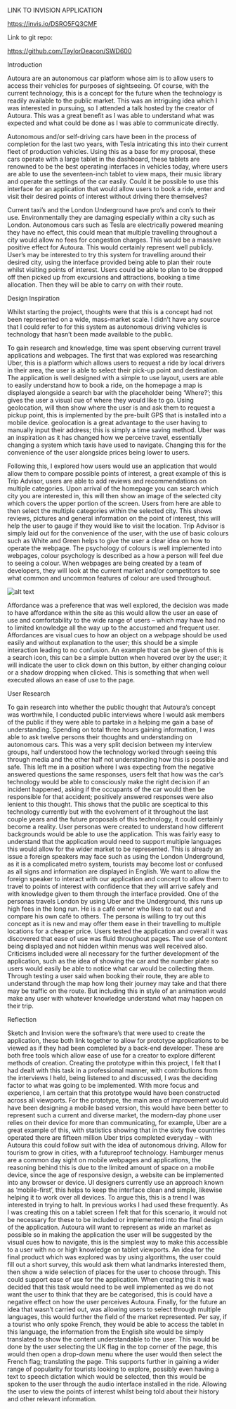 LINK TO INVISION APPLICATION 

https://invis.io/DSRO5FQ3CMF

Link to git repo:

https://github.com/TaylorDeacon/SWD600

Introduction

Autoura are an autonomous car platform whose aim is to allow users to access their vehicles for purposes of sightseeing. Of course, with the current technology, this is a concept for the future when the technology is readily available to the public market. This was an intriguing idea which I was interested in pursuing, so I attended a talk hosted by the creator of Autoura. This was a great benefit as I was able to understand what was expected and what could be done as I was able to communicate directly.

Autonomous and/or self-driving cars have been in the process of completion for the last two years, with Tesla intricating this into their current fleet of production vehicles. Using this as a base for my proposal, these cars operate with a large tablet in the dashboard, these tablets are renowned to be the best operating interfaces in vehicles today, where users are able to use the seventeen-inch tablet to view maps, their music library and operate the settings of the car easily. 
Could it be possible to use this interface for an application that would allow users to book a ride, enter and visit their desired points of interest without driving there themselves? 

Current taxi’s and the London Underground have pro’s and con’s to their use. Environmentally they are damaging especially within a city such as London. Autonomous cars such as Tesla are electrically powered meaning they have no effect, this could mean that multiple travelling throughout a city would allow no fees for congestion charges. This would be a massive positive effect for Autoura. This would certainly represent well publicly. User’s may be interested to try this system for travelling around their desired city, using the interface provided being able to plan their route whilst visiting points of interest. Users could be able to plan to be dropped off then picked up from excursions and attractions, booking a time allocation. Then they will be able to carry on with their route. 


Design Inspiration 


Whilst starting the project, thoughts were that this is a concept had not been represented on a wide, mass-market scale. I didn’t have any source that I could refer to for this system as autonomous driving vehicles is technology that hasn’t been made available to the public. 

To gain research and knowledge, time was spent observing current travel applications and webpages. The first that was explored was researching Uber, this is a platform which allows users to request a ride by local drivers in their area, the user is able to select their pick-up point and destination. The application is well designed with a simple to use layout, users are able to easily understand how to book a ride, on the homepage a map is displayed alongside a search bar with the placeholder being ‘Where?’; this gives the user a visual cue of where they would like to go. Using geolocation, will then show where the user is and ask them to request a pickup point, this is implemented by the pre-built GPS that is installed into a mobile device. geolocation is a great advantage to the user having to manually input their address; this is simply a time saving method. Uber was an inspiration as it has changed how we perceive travel, essentially changing a system which taxis have used to navigate. Changing this for the convenience of the user alongside prices being lower to users. 

Following this, I explored how users would use an application that would allow them to compare possible points of interest, a great example of this is Trip Advisor, users are able to add reviews and recommendations on multiple categories. Upon arrival of the homepage you can search which city you are interested in, this will then show an image of the selected city which covers the upper portion of the screen. Users from here are able to then select the multiple categories within the selected city. This shows reviews, pictures and general information on the point of interest, this will help the user to gauge if they would like to visit the location. Trip Advisor is simply laid out for the convenience of the user, with the use of basic colours such as White and Green helps to give the user a clear idea on how to operate the webpage. The psychology of colours is well implemented into webpages, colour psychology is described as a how a person will feel due to seeing a colour. When webpages are being created by a team of developers, they will look at the current market and/or competitors to see what common and uncommon features of colour are used throughout. 

![alt text](https://raw.githubusercontent.com/TaylorDeacon/SWD600/tripadvisor.png)

Affordance was a preference that was well explored, the decision was made to have affordance within the site as this would allow the user an ease of use and comfortability to the wide range of users – which may have had no to limited knowledge all the way up to the accustomed and frequent user. Affordances are visual cues to how an object on a webpage should be used easily and without explanation to the user; this should be a simple interaction leading to no confusion. An example that can be given of this is a search icon, this can be a simple button when hovered over by the user; it will indicate the user to click down on this button, by either changing colour or a shadow dropping when clicked. This is something that when well executed allows an ease of use to the page. 


User Research


To gain research into whether the public thought that Autoura’s concept was worthwhile, I conducted public interviews where I would ask members of the public if they were able to partake in a helping me gain a base of understanding. Spending on total three hours gaining information, I was able to ask twelve persons their thoughts and understanding on autonomous cars. This was a very split decision between my interview groups, half understood how the technology worked through seeing this through media and the other half not understanding how this is possible and safe. This left me in a position where I was expecting from the negative answered questions the same responses, users felt that how was the car’s technology would be able to consciously make the right decision if an incident happened, asking if the occupants of the car would then be responsible for that accident; positively answered responses were also lenient to this thought. This shows that the public are sceptical to this technology currently but with the evolvement of it throughout the last couple years and the future proposals of this technology, it could certainly become a reality. 
User personas were created to understand how different backgrounds would be able to use the application. This was fairly easy to understand that the application would need to support multiple languages this would allow for the wider market to be represented. This is already an issue a foreign speakers may face such as using the London Underground, as it is a complicated metro system, tourists may become lost or confused as all signs and information are displayed in English. We want to allow the foreign speaker to interact with our application and concept to allow them to travel to points of interest with confidence that they will arrive safely and with knowledge given to them through the interface provided. One of the personas travels London by using Uber and the Underground, this runs up high fees in the long run. He is a café owner who likes to eat out and compare his own café to others. The persona is willing to try out this concept as it is new and may offer them ease in their travelling to multiple locations for a cheaper price. 
Users tested the application and overall it was discovered that ease of use was fluid throughout pages. The use of content being displayed and not hidden within menus was well received also. Criticisms included were all necessary for the further development of the application, such as the idea of showing the car and the number plate so users would easily be able to notice what car would be collecting them. Through testing a user said when booking their route, they are able to understand through the map how long their journey may take and that there may be traffic on the route. But including this in style of an animation would make any user with whatever knowledge understand what may happen on their trip.


Reflection


Sketch and Invision were the software’s that were used to create the application, these both link together to allow for prototype applications to be viewed as if they had been completed by a back-end developer. These are both free tools which allow ease of use for a creator to explore different methods of creation. 
Creating the prototype within this project, I felt that I had dealt with this task in a professional manner, with contributions from the interviews I held, being listened to and discussed, I was the deciding factor to what was going to be implemented. With more focus and experience, I am certain that this prototype would have been constructed across all viewports.  For the prototype, the main area of improvement would have been designing a mobile based version, this would have been better to represent such a current and diverse market, the modern-day phone user relies on their device for more than communicating, for example, Uber are a great example of this, with statistics showing that in the sixty five countries operated there are fifteen million Uber trips completed everyday – with Autoura this could follow suit with the idea of autonomous driving. Allow for tourism to grow in cities, with a futureproof technology. 
Hamburger menus are a common day sight on mobile webpages and applications, the reasoning behind this is due to the limited amount of space on a mobile device, since the age of responsive design, a website can be implemented into any browser or device. UI designers currently use an approach known as ‘mobile-first’, this helps to keep the interface clean and simple, likewise helping it to work over all devices. To argue this, this is a trend I was interested in trying to halt. In previous works I had used these frequently. As I was creating this on a tablet screen I felt that for this scenario, it would not be necessary for these to be included or implemented into the final design of the application. Autoura will want to represent as wide an market as possible so in making the application the user will be suggested by the visual cues how to navigate, this is the simplest way to make this accessible to a user with no or high knowledge on tablet viewports.
An idea for the final product which was explored was by using algorithms, the user could fill out a short survey, this would ask them what landmarks interested them, then show a wide selection of places for the user to choose through. This could support ease of use for the application. When creating this it was decided that this task would need to be well implemented as we do not want the user to think that they are be categorised, this is could have a negative effect on how the user perceives Autoura.
Finally, for the future an idea that wasn’t carried out, was allowing users to select through multiple languages, this would further the field of the market represented. Per say, if a tourist who only spoke French, they would be able to access the tablet in this language, the information from the English site would be simply translated to show the content understandable to the user. This would be done by the user selecting the UK flag in the top corner of the page, this would then open a drop-down menu where the user would then select the French flag; translating the page. This supports further in gaining a wider range of popularity for tourists looking to explore, possibly even having a text to speech dictation which would be selected, then this would be spoken to the user through the audio interface installed in the ride. Allowing the user to view the points of interest whilst being told about their history and other relevant information.
